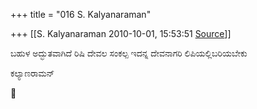 +++
title = "016 S. Kalyanaraman"

+++
[[S. Kalyanaraman	2010-10-01, 15:53:51 [Source](https://groups.google.com/g/bvparishat/c/zbXCZv6_oAs)]]



ಬಹುಳ ಅದ್ಭುತವಾಗಿದೆ ರಿಷಿ ದೇವಲ ಸಂಕಲ್ಪ ಇದನ್ನ ದೇವನಾಗರಿ ಲಿಪಿಯಲ್ಲಿಬರಿಯಬೇಕು

  

ಕಲ್ಯಾಣರಾಮನ್  



